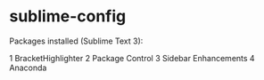 # sublime-config

Packages installed (Sublime Text 3):

1 BracketHighlighter
2 Package Control
3 Sidebar Enhancements
4 Anaconda
